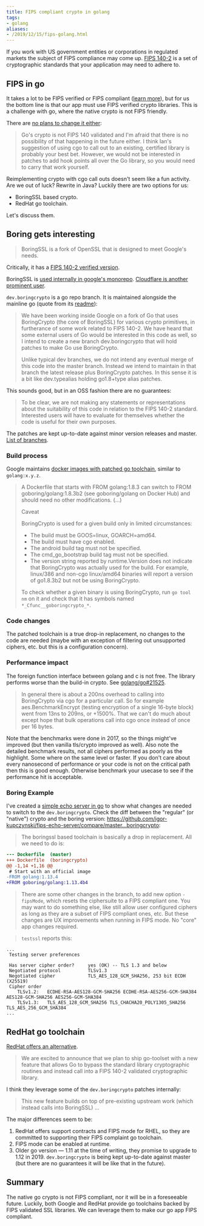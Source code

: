```yaml
---
title: FIPS compliant crypto in golang
tags:
- golang
aliases:
- /2019/12/15/fips-golang.html
---
```


If you work with US government entities or corporations in regulated markets the subject of FIPS compliance may come up. [FIPS 140-2](https://en.wikipedia.org/wiki/FIPS_140-2) is a set of cryptographic standards that your application may need to adhere to.

## FIPS in go

It takes  a lot to be FIPS verified or FIPS compliant ([learn more](https://blog.ipswitch.com/fips-validated-vs-fips-compliant)), but for us the bottom line is that our app must use FIPS verified crypto libraries. This is a challenge with go, where the native crypto is not FIPS friendly.

There are [no plans to change it either](https://github.com/golang/go/issues/11658#issuecomment-120441723):

> Go's crypto is not FIPS 140 validated and I'm afraid that there is no possibility of that happening in the future either. I think Ian's suggestion of using cgo to call out to an existing, certified library is probably your best bet. However, we would not be interested in patches to add hook points all over the Go library, so you would need to carry that work yourself.

Reimplementing crypto with cgo call outs doesn't seem like a fun activity. Are we out of luck? Rewrite in Java? Luckily there are two options for us:

- BoringSSL based crypto.
- RedHat go toolchain.

Let's discuss them.


## Boring gets interesting

> BoringSSL is a fork of OpenSSL that is designed to meet Google's needs.

Critically, it has a [FIPS 140-2 verified version](https://csrc.nist.gov/csrc/media/projects/cryptographic-module-validation-program/documents/security-policies/140sp2964.pdf).

BoringSSL is [used internally in google's monorepo](https://www.imperialviolet.org/2015/10/17/boringssl.html). [Cloudflare is another prominent user](https://blog.cloudflare.com/make-ssl-boring-again/).

`dev.boringcrypto` is a go repo branch. It is maintained alongside the mainline go (quote from its [readme](https://github.com/golang/go/blob/dev.boringcrypto/README.boringcrypto.md)):

> We have been working inside Google on a fork of Go that uses BoringCrypto (the core of BoringSSL) for various crypto primitives, in furtherance of some work related to FIPS 140-2. We have heard that some external users of Go would be interested in this code as well, so I intend to create a new branch dev.boringcrypto that will hold patches to make Go use BoringCrypto.
>
> Unlike typical dev branches, we do not intend any eventual merge of this code into the master branch. Instead we intend to maintain in that branch the latest release plus BoringCrypto patches. In this sense it is a bit like dev.typealias holding go1.8+type alias patches.

This sounds good, but in an OSS fashion there are no guarantees:

> To be clear, we are not making any statements or representations about the suitability of this code in relation to the FIPS 140-2 standard. Interested users will have to evaluate for themselves whether the code is useful for their own purposes.

The patches are kept up-to-date against minor version releases and master. [List of branches](https://github.com/golang/go/branches/all?query=dev.boringcrypto).

### Build process

Google maintains [docker images with patched go toolchain](https://github.com/golang/go/blob/dev.boringcrypto.go1.12/misc/boring/README.md), similar to `golang:x.y.z`.

> A Dockerfile that starts with FROM golang:1.8.3 can switch to FROM
> goboring/golang:1.8.3b2 (see goboring/golang on Docker Hub) and should
> need no other modifications.
> (...)
> 
> Caveat
>
> BoringCrypto is used for a given build only in limited circumstances:
>
> - The build must be GOOS=linux, GOARCH=amd64.
> - The build must have cgo enabled.
> - The android build tag must not be specified.
> - The cmd_go_bootstrap build tag must not be specified.
> - The version string reported by runtime.Version does not indicate that
>   BoringCrypto was actually used for the build. For example, linux/386 and
>   non-cgo linux/amd64 binaries will report a version of go1.8.3b2 but not be
>   using BoringCrypto.
>
> To check whether a given binary is using BoringCrypto, run `go tool nm`
> on it and check that it has symbols named `*_Cfunc__goboringcrypto_*`.

### Code changes

The patched toolchain is a true drop-in replacement, no changes to the code are needed (maybe with an exception of filtering out unsupported ciphers, etc. but this is a configuration concern).

### Performance impact

The foreign function interface between golang and c is not free. The library performs worse than the build-in crypto. See [golang/go#21525](https://github.com/elastic/cloud/pull/golang/go#21525).

> In general there is about a 200ns overhead to calling into
> BoringCrypto via cgo for a particular call. So for example
> aes.BenchmarkEncrypt (testing encryption of a single 16-byte block)
> went from 13ns to 209ns, or +1500%. That we can't do much about except
> hope that bulk operations call into cgo once instead of once per 16
> bytes.

Note that the benchmarks were done in 2017, so the things might've improved (but then vanilla tls/crypto improved as well). Also note the detailed benchmark results, not all ciphers performed as poorly as the highlight. Some where on the same level or faster. If you don't care about every nanosecond of performance or your code is not on the critical path then this is good enough. Otherwise benchmark your usecase to see if the performance hit is acceptable.

### Boring Example

I've created a [simple echo server in go](https://github.com/igor-kupczynski/fips-echo-server/tree/boringcrypto) to show what changes are needed to switch to the `dev.boringcrypto`. Check the diff between the "regular" (or "native") crypto and the boring version: <https://github.com/igor-kupczynski/fips-echo-server/compare/master...boringcrypto>:

> The boringssl based toolchain is basically a drop in replacement. All we need to do is:

```diff
--- Dockerfile	(master)
+++ Dockerfile	(boringcrypto)
@@ -1,14 +1,16 @@
 # Start with an official image
-FROM golang:1.13.4
+FROM goboring/golang:1.13.4b4
```

> There are some other changes in the branch, to add new option `-fipsMode`, which resets the ciphersuite to a FIPS compliant one. You may want to do something else, like still allow user configured ciphers as long as they are a subset of FIPS compliant ones, etc. But these changes are UX improvements when running in FIPS mode. No "core" app changes required.

> `testssl` reports this:

```
...
 Testing server preferences

 Has server cipher order?     yes (OK) -- TLS 1.3 and below
 Negotiated protocol          TLSv1.3
 Negotiated cipher            TLS_AES_128_GCM_SHA256, 253 bit ECDH (X25519)
 Cipher order
    TLSv1.2:   ECDHE-RSA-AES128-GCM-SHA256 ECDHE-RSA-AES256-GCM-SHA384 AES128-GCM-SHA256 AES256-GCM-SHA384
    TLSv1.3:   TLS_AES_128_GCM_SHA256 TLS_CHACHA20_POLY1305_SHA256 TLS_AES_256_GCM_SHA384
...
```

## RedHat go toolchain

[RedHat offers an alternative](https://developers.redhat.com/blog/2019/06/24/go-and-fips-140-2-on-red-hat-enterprise-linux/).

> We are excited to announce that we plan to ship go-toolset with a new feature that allows Go to bypass the standard library cryptographic routines and instead call into a FIPS 140-2 validated cryptographic library.

I think they leverage some of the `dev.boringcrypto` patches internally:

> This new feature builds on top of pre-existing upstream work (which instead calls into BoringSSL) ...


The major differences seem to be:

1. RedHat offers support contracts and FIPS mode for RHEL, so they are committed to supporting their FIPS complaint go toolchain.
2. FIPS mode can be enabled at runtime.
3. Older go version — 1.11 at the time of writing, they promise to upgrade to 1.12 in 2019. `dev.boringcrypto` is being kept up-to-date against master (but there are no guarantees it will be like that in the future).


## Summary

The native go crypto is not FIPS compliant, nor it will be in a foreseeable future. Luckily, both Google and RedHat provide go toolchains backed by FIPS validated SSL libraries. We can leverage them to make our go app FIPS compliant.
